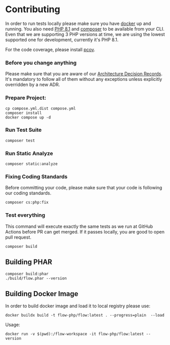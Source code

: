 # Contributing

In order to run tests locally please make sure you have [docker](https://www.docker.com/) up and running.
You also need [PHP 8.1](https://www.php.net/) and [composer](https://getcomposer.org/) to be available from your CLI.
Even that we are supporting 3 PHP versions at time, we are using the lowest supported one for development, currently it's PHP 8.1.

For the code coverage, please install [pcov](https://pecl.php.net/package/pcov).

### Before you change anything

Please make sure that you are aware of our [Architecture Decision Records](/documentation/adrs.md).
It's mandatory to follow all of them without any exceptions unless explicitly overridden by a new ADR.

### Prepare Project:

```shell
cp compose.yml.dist compose.yml
composer install 
docker compose up -d
```

### Run Test Suite

```shell
composer test
```

### Run Static Analyze

```shell
composer static:analyze
```

### Fixing Coding Standards

Before committing your code, please make sure that your code is following our coding standards.

```shell
composer cs:php:fix
```

### Test everything

This command will execute exactly the same tests as we run at GitHub Actions before PR can get merged.
If it passes locally, you are good to open pull request.

```shell
composer build 
```

## Building PHAR

```shell
composer build:phar
./build/flow.phar --version
```

## Building Docker Image

In order to build docker image and load it to local registry please use: 

```shell
docker buildx build -t flow-php/flow:latest . --progress=plain  --load
```

Usage:

```shell
docker run -v $(pwd):/flow-workspace -it flow-php/flow:latest --version
```
